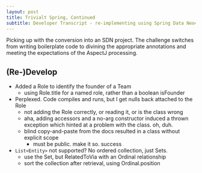 ```yaml
---
layout: post
title: Trivialt Spring, Continued
subtitle: Developer Transcript - re-implementing using Spring Data Neo4j
---
```


Picking up with the conversion into an SDN project. The challenge switches from 
writing boilerplate code to divining the appropriate annotations and meeting the
expectations of the AspectJ processing.

(Re-)Develop
------------

* Added a Role to identify the founder of a Team
  * using Role.title for a named role, rather than a boolean isFounder
* Perplexed. Code compiles and runs, but I get nulls back attached to the Role
  * not adding the Role correctly, or reading it, or is the class wrong
  * aha, adding accessors and a no-arg constructor induced a thrown exception
    which hinted at a problem with the class. oh, duh.
  * blind copy-and-paste from the docs resulted in a class without explicit scope
    * must be public. make it so. success
* `List<Entity>` not supported? No ordered collection, just Sets. 
  * use the Set, but RelatedToVia with an Ordinal relationship
  * sort the collection after retrieval, using Ordinal.position


